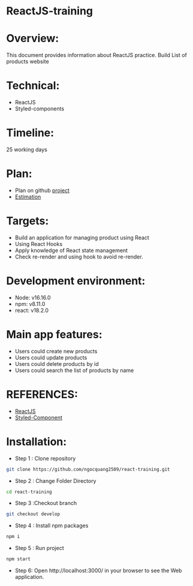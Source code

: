 # ReactJS-training

# Overview:

This document provides information about ReactJS practice. Build List of products website

# Technical:

-   ReactJS
-   Styled-components

# Timeline:

25 working days

# Plan:

-   Plan on github [project](https://github.com/users/ngocquang2509/projects/1)
-   [Estimation]()

# Targets:

-   Build an application for managing product using React
-   Using React Hooks
-   Apply knowledge of React state management
-   Check re-render and using hook to avoid re-render.

# Development environment:

-   Node: v16.16.0
-   npm: v8.11.0
-   react: v18.2.0

# Main app features:

-   Users could create new products
-   Users could update products
-   Users could delete products by id
-   Users could search the list of products by name

# REFERENCES:

-   [ReactJS](https://reactjs.org/docs/thinking-in-react.html)
-   [Styled-Component](https://styled-components.com/docs)

# Installation:

-   Step 1 : Clone repository

```bash
git clone https://github.com/ngocquang2509/react-training.git
```

-   Step 2 : Change Folder Directory

```bash
cd react-training
```

-   Step 3 :Checkout branch

```bash
git checkout develop
```

-   Step 4 : Install npm packages

```bash
npm i
```

-   Step 5 : Run project

```bash
npm start
```

-   Step 6: Open http://localhost:3000/ in your browser to see the Web application.
